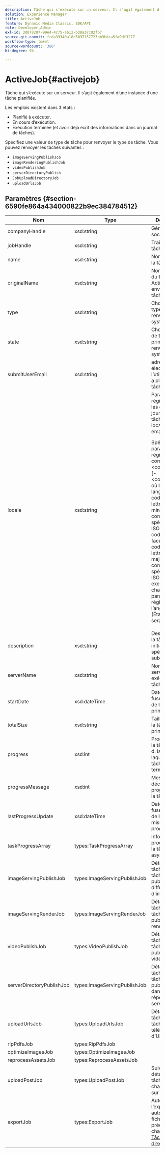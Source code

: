 ```yaml
---
description: Tâche qui s’exécute sur un serveur. Il s’agit également d’une instance d’une tâche planifiée.
solution: Experience Manager
title: ActiveJob
feature: Dynamic Media Classic, SDK/API
role: Developer,Admin
exl-id: 3d878207-99e4-4c75-ab12-b38a37c82fb7
source-git-commit: fcda99340a18d5037157723bb3bdca5fa9df3277
workflow-type: tm+mt
source-wordcount: '380'
ht-degree: 9%

---
```


# ActiveJob{#activejob}

Tâche qui s’exécute sur un serveur. Il s’agit également d’une instance d’une tâche planifiée.

Les emplois existent dans 3 états :

* Planifié à exécuter.
* En cours d’exécution.
* Exécution terminée (et avoir déjà écrit des informations dans un journal de tâches).

Spécifiez une valeur de type de tâche pour renvoyer le type de tâche. Vous pouvez renvoyer les tâches suivantes :

* `imageServingPublishJob`
* `imageRenderingPublishJob`
* `videoPublishJob`
* `serverDirectoryPublish`
* `JobUploadDirectoryJob`
* `uploadUrlsJob`

## Paramètres {#section-6590fe864a434000822b9ec384784512}

<table id="table_1C4DDAB4EB1341FDA92B6F14E0132F75"> 
 <thead> 
  <tr> 
   <th colname="col1" class="entry"> Nom </th> 
   <th colname="col2" class="entry"> Type </th> 
   <th colname="col3" class="entry"> Description </th> 
  </tr> 
 </thead>
 <tbody> 
  <tr> 
   <td colname="col1"> <span class="codeph"> <span class="varname"> companyHandle</span> </span> </td> 
   <td colname="col2"> <span class="codeph"> xsd:string</span> </td> 
   <td colname="col3"> Gérer la société. </td> 
  </tr> 
  <tr> 
   <td colname="col1"> <span class="codeph"> <span class="varname"> jobHandle</span> </span> </td> 
   <td colname="col2"> <span class="codeph"> xsd:string</span> </td> 
   <td colname="col3"> Traitez la tâche. </td> 
  </tr> 
  <tr> 
   <td colname="col1"> <span class="codeph"> <span class="varname"> name</span> </span> </td> 
   <td colname="col2"> <span class="codeph"> xsd:string</span> </td> 
   <td colname="col3"> Nom unique de la tâche. </td> 
  </tr> 
  <tr> 
   <td colname="col1"> <span class="codeph"> <span class="varname"> originalName</span> </span> </td> 
   <td colname="col2"> <span class="codeph"> xsd:string</span> </td> 
   <td colname="col3">Nom d’origine du type <span class="codeph"> ActiveJob</span> envoyé avec la tâche. </td> 
  </tr> 
  <tr> 
   <td colname="col1"> <span class="codeph"> <span class="varname"> type</span> </span> </td> 
   <td colname="col2"> <span class="codeph"> xsd:string</span> </td> 
   <td colname="col3"> Choix des types de tâche renvoyés par le système. </td> 
  </tr> 
  <tr> 
   <td colname="col1"> <span class="codeph"> <span class="varname"> state</span> </span> </td> 
   <td colname="col2"> <span class="codeph"> xsd:string</span> </td> 
   <td colname="col3"> Choix des états de tâche principaux renvoyés par le système. </td> 
  </tr> 
  <tr> 
   <td colname="col1"> <span class="codeph"> <span class="varname"> submitUserEmail</span> </span> </td> 
   <td colname="col2"> <span class="codeph"> xsd:string</span> </td> 
   <td colname="col3"> adresse électronique de l’utilisateur qui a planifié la tâche. </td> 
  </tr> 
  <tr> 
   <td colname="col1"> <span class="codeph"> <span class="varname"> locale</span> </span> </td> 
   <td colname="col2"> <span class="codeph"> xsd:string</span> </td> 
   <td colname="col3">Paramètre régional pour les détails du journal des tâches et la localisation des emails. <p>Spécifiez les paramètres régionaux comme <span class="codeph"> &lt;code_langue&gt;[-&lt;code_pays&gt;]</span>, où le code de langue est un code à deux lettres en minuscules, comme spécifié par ISO-639, et le code de pays facultatif est un code à deux lettres en majuscules, comme spécifié par ISO-3166. Par exemple, la chaîne du paramètre régional pour l’anglais (États-Unis) serait : <span class="codeph"> en-US</span>. </p></td> 
  </tr> 
  <tr> 
   <td colname="col1"> <span class="codeph"> <span class="varname"> description</span> </span> </td> 
   <td colname="col2"> <span class="codeph"> xsd:string</span> </td> 
   <td colname="col3">Description de la tâche initialement spécifiée dans <span class="codeph"> submitJob</span>. </td> 
  </tr> 
  <tr> 
   <td colname="col1"> <span class="codeph"> <span class="varname"> serverName</span> </span> </td> 
   <td colname="col2"> <span class="codeph"> xsd:string</span> </td> 
   <td colname="col3"> Nom du serveur exécutant la tâche. </td> 
  </tr> 
  <tr> 
   <td colname="col1"> <span class="codeph"> <span class="varname"> startDate</span> </span> </td> 
   <td colname="col2"> <span class="codeph"> xsd:dateTime</span> </td> 
   <td colname="col3"> Date, heure et fuseau horaire de la tâche principale. </td> 
  </tr> 
  <tr> 
   <td colname="col1"> <span class="codeph"> <span class="varname"> totalSize</span> </span> </td> 
   <td colname="col2"> <span class="codeph"> xsd:string</span> </td> 
   <td colname="col3"> Taille totale de la tâche principale. </td> 
  </tr> 
  <tr> 
   <td colname="col1"> <span class="codeph"> <span class="varname"> progress</span> </span> </td> 
   <td colname="col2"> <span class="codeph"> xsd:int</span> </td> 
   <td colname="col3"> Progression de la tâche (c.-à-d. la distance à laquelle la tâche se termine). </td> 
  </tr> 
  <tr> 
   <td colname="col1"> <span class="codeph"> <span class="varname"> progressMessage</span> </span> </td> 
   <td colname="col2"> <span class="codeph"> xsd:int</span> </td> 
   <td colname="col3"> Message texte décrivant la progression de la tâche. </td> 
  </tr> 
  <tr> 
   <td colname="col1"> <span class="codeph"> <span class="varname"> lastProgressUpdate</span> </span> </td> 
   <td colname="col2"> <span class="codeph"> xsd:dateTime</span> </td> 
   <td colname="col3"> Date, heure et fuseau horaire de la dernière mise à jour de progression. </td> 
  </tr> 
  <tr> 
   <td colname="col1"> <span class="codeph"> <span class="varname"> taskProgressArray</span> </span> </td> 
   <td colname="col2"> <span class="codeph"> types:TaskProgressArray</span> </td> 
   <td colname="col3"> Informations de progression de la tâche asynchrone. </td> 
  </tr> 
  <tr> 
   <td colname="col1"> <span class="codeph"> <span class="varname"> imageServingPublishJob</span> </span> </td> 
   <td colname="col2"> <span class="codeph"> types:ImageServingPublishJob</span> </td> 
   <td colname="col3"> Détails de la tâche pour une tâche de publication de diffusion d’image. </td> 
  </tr> 
  <tr> 
   <td colname="col1"> <span class="codeph"> <span class="varname"> imageServingRenderJob</span> </span> </td> 
   <td colname="col2"> <span class="codeph"> types:ImageServingRenderJob</span> </td> 
   <td colname="col3"> Détails de la tâche pour une tâche de publication de rendu d’image. </td> 
  </tr> 
  <tr> 
   <td colname="col1"> <span class="codeph"> <span class="varname"> videoPublishJob</span> </span> </td> 
   <td colname="col2"> <span class="codeph"> types:VideoPublishJob</span> </td> 
   <td colname="col3"> Détails de la tâche pour une tâche de publication vidéo. </td> 
  </tr> 
  <tr> 
   <td colname="col1"> <span class="codeph"> <span class="varname"> serverDirectoryPublishJob</span> </span> </td> 
   <td colname="col2"> <span class="codeph"> types:ImageServingPublishJob</span> </td> 
   <td colname="col3"> Détails de la tâche pour une tâche de publication dans un répertoire de serveur. </td> 
  </tr> 
  <tr> 
   <td colname="col1"> <span class="codeph"> <span class="varname"> uploadUrlsJob</span> </span> </td> 
   <td colname="col2"> <span class="codeph"> types:UploadUrlsJob</span> </td> 
   <td colname="col3"> Détails de la tâche pour une tâche de téléchargement d’URL. </td> 
  </tr> 
  <tr> 
   <td colname="col1"> <span class="codeph"> <span class="varname"> ripPdfsJob</span> </span> </td> 
   <td colname="col2"> <span class="codeph"> types:RipPdfsJob</span> </td> 
   <td colname="col3"></td> 
  </tr> 
  <tr> 
   <td colname="col1"> <span class="codeph"> <span class="varname"> optimizeImagesJob</span> </span> </td> 
   <td colname="col2"> <span class="codeph"> types:OptimizeImagesJob</span> </td> 
   <td colname="col3"></td> 
  </tr> 
  <tr> 
   <td colname="col1"> <span class="codeph"> <span class="varname"> reprocessAssetsJob</span> </span> </td> 
   <td colname="col2"> <span class="codeph"> types:ReprocessAssetsJob</span> </td> 
   <td colname="col3"></td> 
  </tr> 
  <tr> 
   <td colname="col1"> <span class="codeph"> <span class="varname"> uploadPostJob</span> </span> </td> 
   <td colname="col2"> <span class="codeph"> types:UploadPostJob</span> </td> 
   <td colname="col3"> Suivi des détails de la tâche lors du chargement sur le bureau. </td> 
  </tr> 
  <tr> 
   <td colname="col1"> <span class="codeph"> <span class="varname"> exportJob</span> </span> </td> 
   <td colname="col2"> <span class="codeph"> types:ExportJob</span> </td> 
   <td colname="col3">Autoriser l’exportation autorisée des fichiers précédemment chargés. Voir <a href="https://experienceleague.adobe.com/docs/dynamic-media-developer-resources/image-production-api/data-types/r-exportjob.html" format="http" scope="external"> Tâche d’exportation</a>. </td> 
  </tr> 
 </tbody> 
</table>
